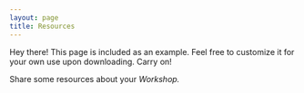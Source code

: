 ```yaml
---
layout: page
title: Resources
---
```


<p class="message">
  Hey there! This page is included as an example. Feel free to customize it for your own use upon downloading. Carry on!
</p>

Share some resources about your *Workshop.*